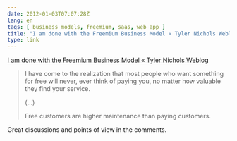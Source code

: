 ```yaml
---
date: 2012-01-03T07:07:28Z
lang: en
tags: [ business models, freemium, saas, web app ]
title: "I am done with the Freemium Business Model « Tyler Nichols Weblog"
type: link
---
```


[I am done with the Freemium Business Model « Tyler Nichols
Weblog](http://www.tylernichols.com/web-development/i-am-done-with-the-freemium-business-model)

> I have come to the realization that most people who want something for
> free will never, ever think of paying you, no matter how valuable they
> find your service.
>
> (...)
>
> Free customers are higher maintenance than paying customers.

Great discussions and points of view in the comments.

